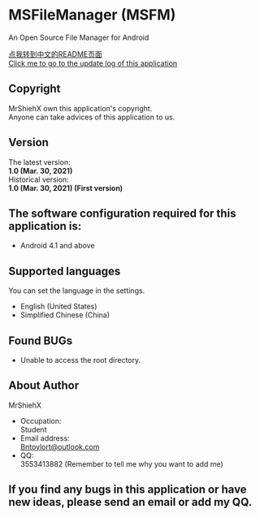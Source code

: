 # MSFileManager (MSFM)
An Open Source File Manager for Android

[点我转到中文的README页面](https://github.com/MrShieh-X/msfilemanager/blob/master/README-zh.md) <br/>
[Click me to go to the update log of this application](https://github.com/MrShieh-X/msfilemanager/blob/master/update_logs.md) <br/>

## Copyright
MrShiehX own this application's copyright.<br/>
Anyone can take advices of this application to us.

## Version
The latest version: <br/>
<b>1.0 (Mar. 30, 2021)</b><br/>
Historical version: <br/>
<b>1.0 (Mar. 30, 2021) (First version)</b><br/>

## The software configuration required for this application is:
* Android 4.1 and above

## Supported languages
You can set the language in the settings.
- English (United States)
- Simplified Chinese (China)

## Found BUGs
- Unable to access the root directory.

## About Author
MrShiehX<br/>
- Occupation: <br/>
Student<br/>
- Email address: <br/>
Bntoylort@outlook.com<br/>
- QQ:<br/>
3553413882 (Remember to tell me why you want to add me)<br/>

## If you find any bugs in this application or have new ideas, please send an email or add my QQ.
